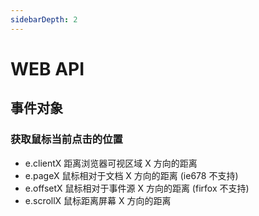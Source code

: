 ```yaml
---
sidebarDepth: 2
---
```


# WEB API

## 事件对象

### 获取鼠标当前点击的位置

- e.clientX 距离浏览器可视区域 X 方向的距离
- e.pageX 鼠标相对于文档 X 方向的距离 (ie678 不支持)
- e.offsetX 鼠标相对于事件源 X 方向的距离 (firfox 不支持)
- e.scrollX 鼠标距离屏幕 X 方向的距离
